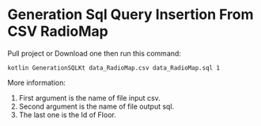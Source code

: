 # Generation Sql Query Insertion From CSV RadioMap
Pull project or Download one then run this command:
```
kotlin GenerationSQLKt data_RadioMap.csv data_RadioMap.sql 1
```
More information:
1. First argument is the name of file input csv.
2. Second argument is the name of file output sql.
3. The last one is the Id of Floor.
